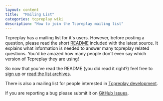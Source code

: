 ```yaml
---
layout: content
title:  "Mailing List"
categories: tcpreplay wiki
description: "How to join the Tcpreplay mailing list"
---
```



Tcpreplay has a mailing list for it's users. However, before posting a question, 
please read the short [README] included with the latest source. It explains what
information is needed to answer many tcpreplay related questions. You'd be amazed
how many people don't even say which version of Tcpreplay they are using!

So now that you've read the README (you did read it right?) feel free to 
[sign up][signup] or [read the list archives][archives].

There is also a mailing list for people interested in [Tcpreplay development][devlist].

If you are reporting a bug please submit it on [GitHub Issues][bugs].

[README]:    https://github.com/appneta/tcpreplay/blob/master/README.md
[signup]:    https://lists.sourceforge.net/lists/listinfo/tcpreplay-users
[archives]:  http://sourceforge.net/mailarchive/forum.php?forum_name=tcpreplay-users
[devlist]:   https://lists.sourceforge.net/lists/listinfo/tcpreplay-devel
[bugs]:      https://github.com/appneta/tcpreplay/issues
